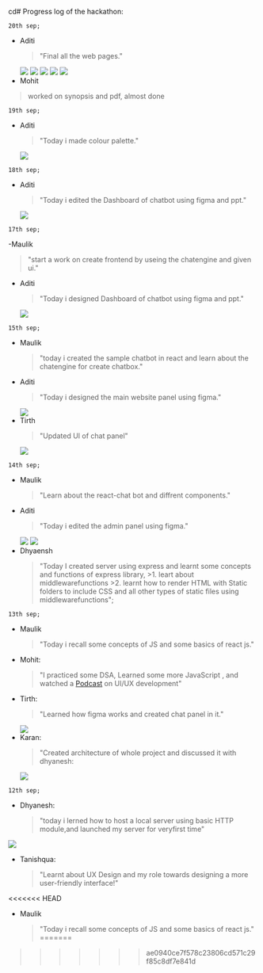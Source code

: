 cd# Progress log of the hackathon:

```
20th sep;
```
- Aditi
     >"Final all the web pages."
     <img src="./Images/Panel/page1.jpg">
     <img src="./Images/Panel/page2.jpg">
     <img src="./Images/Panel/page3.jpg">
     <img src="./Images/Panel/page4.jpg">
     <img src="./Images/Panel/page5.jpg">
- Mohit
 >worked on synopsis and pdf, almost done
```
19th sep;
```
- Aditi
     >"Today i made colour palette."
     <img src="./Images/Aditi/palette.jpg">
```
18th sep;
```
- Aditi
     >"Today i edited the Dashboard of chatbot using figma and ppt."
     <img src="./Images/Aditi/web6.jpg">
```
17th sep;
```
-Maulik
   >"start a work on create frontend by useing the chatengine and given ui."
   
- Aditi
     >"Today i designed Dashboard of chatbot using figma and ppt."
     <img src="./Images/Aditi/web5.jpg">
```
15th sep;
```
- Maulik
     >"today i created the sample chatbot in react and learn about the chatengine for create chatbox."
- Aditi
     >"Today i designed the main website panel using figma."
     <img src="./Images/Aditi/web4.jpg">
- Tirth
     >"Updated UI of chat panel"
     <img src="./Images/Tirth/Updated chat panel.png">
```
14th sep;
```
- Maulik
    >"Learn about the react-chat bot and diffrent components."
- Aditi
     >"Today i edited the admin panel using figma."
     <img src="./Images/Aditi/web2.png">
     <img src="./Images/Aditi/web3.png">
- Dhyaensh
     >    "Today I created server using express and learnt some concepts and functions of express library,
          >1. leart about middlewarefunctions
          >2. learnt how to render HTML with Static folders to include CSS and all other types of static files using middlewarefunctions";
```
13th sep;
```

- Maulik
     >"Today i recall some concepts of JS and some basics of react js."
- Mohit:
     >"I practiced some DSA, Learned some more JavaScript , and watched a [Podcast](https://www.youtube.com/watch?v=Ol_n4paZ0Ug&t=9s) on UI/UX development"
- Tirth:
     >"Learned how figma works and created chat panel in it."
     <img src="./Images/Tirth/Chat Panel.png">
- Karan:
     >"Created architecture of whole project and discussed it with dhyanesh:
     <img src="./Images/Karan/whatsapp_gtu.png">
```
12th sep;
```
- Dhyanesh:
     >"today i lerned how to host a local server using basic HTTP module,and launched my server for veryfirst time"

<img src=".\Images\Dhyanesh\FirstServerHosting.png">

- Tanishqua:
     >"Learnt about UX Design and my role towards designing a more user-friendly interface!"

<<<<<<< HEAD
- Maulik
     >"Today i recall some concepts of JS and some basics of react js."
=======
>>>>>>> ae0940ce7f578c23806cd571c29f85c8df7e841d

